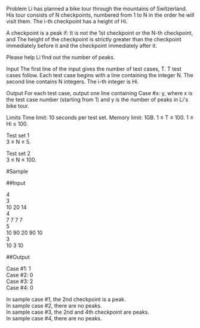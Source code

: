 Problem
Li has planned a bike tour through the mountains of Switzerland. His tour consists of N checkpoints, numbered from 1 to N in the order he will visit them. The i-th checkpoint has a height of Hi.

A checkpoint is a peak if:
It is not the 1st checkpoint or the N-th checkpoint, and
The height of the checkpoint is strictly greater than the checkpoint immediately before it and the checkpoint immediately after it.

Please help Li find out the number of peaks.

Input
The first line of the input gives the number of test cases, T. T test cases follow. Each test case begins with a line containing the integer N. The second line contains N integers. The i-th integer is Hi.

Output
For each test case, output one line containing Case #x: y, where x is the test case number (starting from 1) and y is the number of peaks in Li's bike tour.

Limits
Time limit: 10 seconds per test set.
Memory limit: 1GB.
1 ≤ T ≤ 100.
1 ≤ Hi ≤ 100.

Test set 1\
3 ≤ N ≤ 5.

Test set 2\
3 ≤ N ≤ 100.

#Sample

##Input

4\
3\
10 20 14\
4\
7 7 7 7\
5\
10 90 20 90 10\
3\
10 3 10

##Output
  
Case #1: 1\
Case #2: 0\
Case #3: 2\
Case #4: 0

  
In sample case #1, the 2nd checkpoint is a peak.\
In sample case #2, there are no peaks.\
In sample case #3, the 2nd and 4th checkpoint are peaks.\
In sample case #4, there are no peaks.
